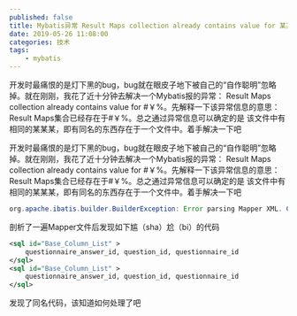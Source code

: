 ```yaml
---
published: false
title: Mybatis异常 Result Maps collection already contains value for 某某
date: 2019-05-26 11:08:00
categories: 技术
tags: 
    - mybatis
---
```


开发时最痛恨的是灯下黑的bug，bug就在眼皮子地下被自己的“自作聪明”忽略掉。就在刚刚，我花了近十分钟去解决一个Mybatis报的异常： Result Maps collection already contains value for #￥%。先解释一下该异常信息的意思：Result Maps集合已经存在于#￥%。总之通过异常信息可以确定的是 该文件中有相同的某某某，即有同名的东西存在于一个文件中。着手解决一下吧

<!--more-->

开发时最痛恨的是灯下黑的bug，bug就在眼皮子地下被自己的“自作聪明”忽略掉。就在刚刚，我花了近十分钟去解决一个Mybatis报的异常： Result Maps collection already contains value for #￥%。先解释一下该异常信息的意思：Result Maps集合已经存在于#￥%。总之通过异常信息可以确定的是 该文件中有相同的某某某，即有同名的东西存在于一个文件中。着手解决一下吧

```java
org.apache.ibatis.builder.BuilderException: Error parsing Mapper XML. Cause: java.lang.IllegalArgumentException: Result Maps collection already contains value for cc.chenzhihao.projectName.mapper.custom.QuestionnaireAnswerMapperCustom.BaseResultMap
```

剖析了一遍Mapper文件后发现如下尴（sha）尬（bi）的代码

```xml
<sql id="Base_Column_List" >
    questionnaire_answer_id, question_id, questionnaire_id
</sql>
<sql id="Base_Column_List" >
    questionnaire_answer_id, question_id, questionnaire_id
</sql>
```

发现了同名代码，该知道如何处理了吧
